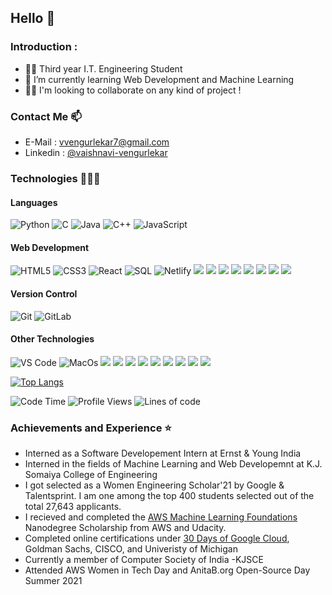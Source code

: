 ## Hello 👋 

### Introduction : 

- 👩‍💻 Third year I.T. Engineering Student
- 🌱 I’m currently learning Web Development and Machine Learning
- 👯‍♀️ I'm looking to collaborate on any kind of project !

### Contact Me 📫
- E-Mail   : vvengurlekar7@gmail.com
- Linkedin : [@vaishnavi-vengurlekar](https://www.linkedin.com/in/vaishnavi-vengurlekar/)

<!-- [![Shruti's github stats](https://github-readme-stats.vercel.app/api?username=shrutityagi4102&count_private=true&show_icons=true&theme=radical&hide_rank=false)](https://github.com/anuraghazra/github-readme-stats) -->

### Technologies 👩🏻‍💻

#### Languages
![Python](https://img.shields.io/badge/Python-3776AB?style=flat-square&logo=python&logoColor=white)
![C](https://img.shields.io/badge/C-00599C?style=flat-square&logo=c&logoColor=white)
![Java](	https://img.shields.io/badge/Java-ED8B00?style=flat-square&logo=java&logoColor=white)
![C++](https://img.shields.io/badge/C%2B%2B-00599C?style=flat-square&logo=c%2B%2B&logoColor=white)
![JavaScript](https://img.shields.io/badge/-JavaScript-%23F7DF1C?style=flat-square&logo=javascript&logoColor=000000&labelColor=%23F7DF1C&color=%23FFCE5A)

#### Web Development
![HTML5](https://img.shields.io/badge/-HTML5-%23E44D27?style=flat-square&logo=html5&logoColor=ffffff)
![CSS3](https://img.shields.io/badge/-CSS3-%231572B6?style=flat-square&logo=css3)
![React](https://img.shields.io/badge/-React-%23282C34?style=flat-square&logo=react)
![SQL](https://img.shields.io/badge/PostgreSQL-316192?style=flat-square&logo=postgresql&logoColor=white)
![Netlify](https://img.shields.io/badge/-Netlify-%2300C7B7?style=flat-square&logo=netlify&logoColor=ffffff)
![](https://img.shields.io/badge/Node.js-43853D?style=flat-square&logo=node.js&logoColor=white)
![](https://img.shields.io/badge/Express.js-404D59?style=flat-square)
![](https://img.shields.io/badge/Bootstrap-563D7C?style=flat-square&logo=bootstrap&logoColor=white)
![](https://img.shields.io/badge/jQuery-0769AD?style=flat-square&logo=jquery&logoColor=white)
![](https://img.shields.io/badge/Flask-000000?style=flat-square&logo=flask&logoColor=white)
![](	https://img.shields.io/badge/Heroku-430098?style=flat-square&logo=heroku&logoColor=white)
![](	https://img.shields.io/badge/Canva-%2300C4CC.svg?&style=flat-square&logo=Canva&logoColor=white)
![](https://img.shields.io/badge/Figma-F24E1E?style=flat-square&logo=figma&logoColor=white)

#### Version Control
![Git](https://img.shields.io/badge/-Git-%23F05032?style=flat-square&logo=git&logoColor=%23ffffff)
![GitLab](https://img.shields.io/badge/-GitLab-FCA121?style=flat-square&logo=gitlab)

#### Other Technologies
![VS Code](https://img.shields.io/badge/-VSCode-%23007ACC?style=flat-square&logo=visual-studio-code)
![MacOs](	https://img.shields.io/badge/mac%20os-000000?style=flat-square&logo=apple&logoColor=white)
![](	https://img.shields.io/badge/Windows-0078D6?style=flat-square&logo=windows&logoColor=white)
![](https://img.shields.io/badge/Microsoft_PowerPoint-B7472A?style=flat-square&logo=microsoft-powerpoint&logoColor=white)
![](https://img.shields.io/badge/Microsoft_Excel-217346?style=flat-square&logo=microsoft-excel&logoColor=white)
![](https://img.shields.io/badge/Microsoft_Office-D83B01?style=flat-square&logo=microsoft-office&logoColor=white)
![](https://img.shields.io/badge/Microsoft_Word-2B579A?style=flat-square&logo=microsoft-word&logoColor=white)
![](https://img.shields.io/badge/Tableau-E97627?style=flat-square&logo=Tableau&logoColor=white)
![](https://img.shields.io/badge/Emacs-%237F5AB6.svg?&style=flat-square&logo=gnu-emacs&logoColor=white)
![](	https://img.shields.io/badge/VIM-%2311AB00.svg?&style=flat-square&logo=vim&logoColor=white)
![](https://img.shields.io/badge/Overleaf-47A141?style=flat-square&logo=Overleaf&logoColor=white)

[![Top Langs](https://github-readme-stats.vercel.app/api/top-langs/?username=shrutityagi4102&layout=compact)](https://github.com/anuraghazra/github-readme-stats)

![Code Time](http://img.shields.io/badge/Code%20Time-518%20hrs%2012%20mins-blue)
![Profile Views](http://img.shields.io/badge/Profile%20Views-3-blue)
![Lines of code](https://img.shields.io/badge/From%20Hello%20World%20I%27ve%20Written--827%20Thousand%20lines%20of%20code-blue)

### Achievements and Experience ⭐

- Interned as a Software Developement Intern at Ernst & Young India
- Interned in the fields of Machine Learning and Web Developemnt at K.J. Somaiya College of Engineering
- I got selected as a Women Engineering Scholar'21 by Google & Talentsprint. I am one among the top 400 students selected out of the total 27,643 applicants.
- I recieved and completed the [AWS Machine Learning Foundations](https://confirm.udacity.com/RWTL9L3P) Nanodegree Scholarship from AWS and Udacity. 
- Completed online certifications under [30 Days of Google Cloud](https://certificate.givemycertificate.com/c/76077c25-3a95-4000-b519-6dbc10ff330a), Goldman Sachs, CISCO, and Univeristy of Michigan
- Currently a member of Computer Society of India -KJSCE
- Attended AWS Women in Tech Day and AnitaB.org Open-Source Day Summer 2021
